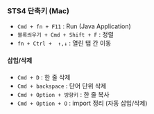 ### STS4 단축키 (Mac)

- `Cmd + fn + F11` : Run (Java Application)
- `블록씌우기 + Cmd + Shift + F` : 정렬
- `fn + Ctrl +  ↑,↓` : 열린 탭 간 이동

#### 삽입/삭제
- `Cmd + D` : 한 줄 삭제
- `Cmd + backspace` : 단어 단위 삭제
- `Cmd + Option + 방향키` : 한 줄 복사
- `Cmd + Option + O` : import 정리 (자동 삽입/삭제)

